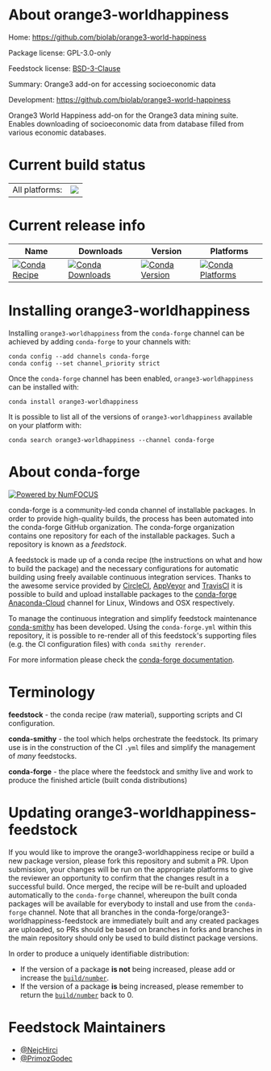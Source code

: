 About orange3-worldhappiness
============================

Home: https://github.com/biolab/orange3-world-happiness

Package license: GPL-3.0-only

Feedstock license: [BSD-3-Clause](https://github.com/conda-forge/orange3-worldhappiness-feedstock/blob/main/LICENSE.txt)

Summary: Orange3 add-on for accessing socioeconomic data

Development: https://github.com/biolab/orange3-world-happiness

Orange3 World Happiness add-on for the Orange3 data mining suite.
Enables downloading of socioeconomic data from database filled
from various economic databases.


Current build status
====================


<table><tr><td>All platforms:</td>
    <td>
      <a href="https://dev.azure.com/conda-forge/feedstock-builds/_build/latest?definitionId=15675&branchName=main">
        <img src="https://dev.azure.com/conda-forge/feedstock-builds/_apis/build/status/orange3-worldhappiness-feedstock?branchName=main">
      </a>
    </td>
  </tr>
</table>

Current release info
====================

| Name | Downloads | Version | Platforms |
| --- | --- | --- | --- |
| [![Conda Recipe](https://img.shields.io/badge/recipe-orange3--worldhappiness-green.svg)](https://anaconda.org/conda-forge/orange3-worldhappiness) | [![Conda Downloads](https://img.shields.io/conda/dn/conda-forge/orange3-worldhappiness.svg)](https://anaconda.org/conda-forge/orange3-worldhappiness) | [![Conda Version](https://img.shields.io/conda/vn/conda-forge/orange3-worldhappiness.svg)](https://anaconda.org/conda-forge/orange3-worldhappiness) | [![Conda Platforms](https://img.shields.io/conda/pn/conda-forge/orange3-worldhappiness.svg)](https://anaconda.org/conda-forge/orange3-worldhappiness) |

Installing orange3-worldhappiness
=================================

Installing `orange3-worldhappiness` from the `conda-forge` channel can be achieved by adding `conda-forge` to your channels with:

```
conda config --add channels conda-forge
conda config --set channel_priority strict
```

Once the `conda-forge` channel has been enabled, `orange3-worldhappiness` can be installed with:

```
conda install orange3-worldhappiness
```

It is possible to list all of the versions of `orange3-worldhappiness` available on your platform with:

```
conda search orange3-worldhappiness --channel conda-forge
```


About conda-forge
=================

[![Powered by
NumFOCUS](https://img.shields.io/badge/powered%20by-NumFOCUS-orange.svg?style=flat&colorA=E1523D&colorB=007D8A)](https://numfocus.org)

conda-forge is a community-led conda channel of installable packages.
In order to provide high-quality builds, the process has been automated into the
conda-forge GitHub organization. The conda-forge organization contains one repository
for each of the installable packages. Such a repository is known as a *feedstock*.

A feedstock is made up of a conda recipe (the instructions on what and how to build
the package) and the necessary configurations for automatic building using freely
available continuous integration services. Thanks to the awesome service provided by
[CircleCI](https://circleci.com/), [AppVeyor](https://www.appveyor.com/)
and [TravisCI](https://travis-ci.com/) it is possible to build and upload installable
packages to the [conda-forge](https://anaconda.org/conda-forge)
[Anaconda-Cloud](https://anaconda.org/) channel for Linux, Windows and OSX respectively.

To manage the continuous integration and simplify feedstock maintenance
[conda-smithy](https://github.com/conda-forge/conda-smithy) has been developed.
Using the ``conda-forge.yml`` within this repository, it is possible to re-render all of
this feedstock's supporting files (e.g. the CI configuration files) with ``conda smithy rerender``.

For more information please check the [conda-forge documentation](https://conda-forge.org/docs/).

Terminology
===========

**feedstock** - the conda recipe (raw material), supporting scripts and CI configuration.

**conda-smithy** - the tool which helps orchestrate the feedstock.
                   Its primary use is in the construction of the CI ``.yml`` files
                   and simplify the management of *many* feedstocks.

**conda-forge** - the place where the feedstock and smithy live and work to
                  produce the finished article (built conda distributions)


Updating orange3-worldhappiness-feedstock
=========================================

If you would like to improve the orange3-worldhappiness recipe or build a new
package version, please fork this repository and submit a PR. Upon submission,
your changes will be run on the appropriate platforms to give the reviewer an
opportunity to confirm that the changes result in a successful build. Once
merged, the recipe will be re-built and uploaded automatically to the
`conda-forge` channel, whereupon the built conda packages will be available for
everybody to install and use from the `conda-forge` channel.
Note that all branches in the conda-forge/orange3-worldhappiness-feedstock are
immediately built and any created packages are uploaded, so PRs should be based
on branches in forks and branches in the main repository should only be used to
build distinct package versions.

In order to produce a uniquely identifiable distribution:
 * If the version of a package **is not** being increased, please add or increase
   the [``build/number``](https://docs.conda.io/projects/conda-build/en/latest/resources/define-metadata.html#build-number-and-string).
 * If the version of a package **is** being increased, please remember to return
   the [``build/number``](https://docs.conda.io/projects/conda-build/en/latest/resources/define-metadata.html#build-number-and-string)
   back to 0.

Feedstock Maintainers
=====================

* [@NejcHirci](https://github.com/NejcHirci/)
* [@PrimozGodec](https://github.com/PrimozGodec/)

